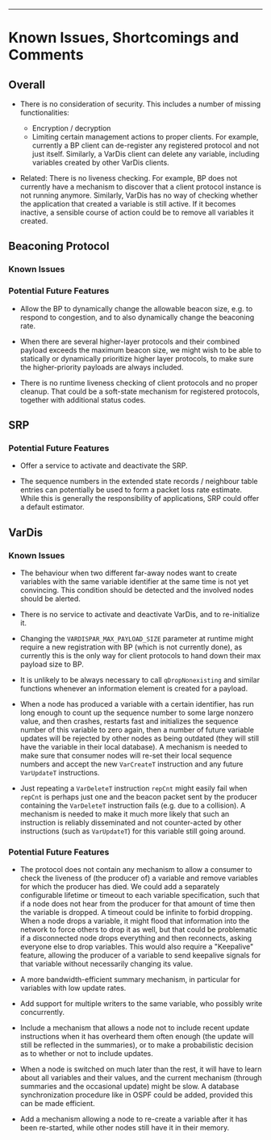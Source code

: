 ---

# Known Issues, Shortcomings and Comments

## Overall

- There is no consideration of security. This includes a number of
  missing functionalities:
    - Encryption / decryption
	- Limiting certain management actions to proper clients. For
	  example, currently a BP client can de-register any registered
	  protocol and not just itself. Similarly, a VarDis client can
	  delete any variable, including variables created by other VarDis
	  clients.
	  
- Related: There is no liveness checking. For example, BP does not
  currently have a mechanism to discover that a client protocol
  instance is not running anymore. Similarly, VarDis has no way of
  checking whether the application that created a variable is still
  active. If it becomes inactive, a sensible course of action could be
  to remove all variables it created.
  

## Beaconing Protocol

### Known Issues

### Potential Future Features

- Allow the BP to dynamically change the allowable beacon size,
  e.g. to respond to congestion, and to also dynamically change the
  beaconing rate.

- When there are several higher-layer protocols and their combined
  payload exceeds the maximum beacon size, we might wish to be able to
  statically or dynamically prioritize higher layer protocols, to make
  sure the higher-priority payloads are always included.
  
- There is no runtime liveness checking of client protocols and no
  proper cleanup. That could be a soft-state mechanism for registered
  protocols, together with additional status codes.


## SRP

### Potential Future Features

- Offer a service to activate and deactivate the SRP.

- The sequence numbers in the extended state records / neighbour table
  entries can potentially be used to form a packet loss rate
  estimate. While this is generally the responsibility of
  applications, SRP could offer a default estimator.


## VarDis


### Known Issues

- The behaviour when two different far-away nodes want to create
  variables with the same variable identifier at the same time is not
  yet convincing. This condition should be detected and the involved
  nodes should be alerted.

- There is no service to activate and deactivate VarDis, and to
  re-initialize it.

- Changing the `VARDISPAR_MAX_PAYLOAD_SIZE` parameter at runtime might
  require a new registration with BP (which is not currently done), as
  currently this is the only way for client protocols to hand down
  their max payload size to BP.

- It is unlikely to be always necessary to call `qDropNonexisting` and
  similar functions whenever an information element is created for a
  payload.

- When a node has produced a variable with a certain identifier, has
  run long enough to count up the sequence number to some large
  nonzero value, and then crashes, restarts fast and initializes the
  sequence number of this variable to zero again, then a number of
  future variable updates will be rejected by other nodes as being
  outdated (they will still have the variable in their local
  database). A mechanism is needed to make sure that consumer nodes
  will re-set their local sequence numbers and accept the new
  `VarCreateT` instruction and any future `VarUpdateT` instructions.

- Just repeating a `VarDeleteT` instruction `repCnt` might easily fail
  when `repCnt` is perhaps just one and the beacon packet sent by the
  producer containing the `VarDeleteT` instruction fails (e.g. due to
  a collision). A mechanism is needed to make it much more likely that
  such an instruction is reliably disseminated and not counter-acted
  by other instructions (such as `VarUpdateT`) for this variable still
  going around.



### Potential Future Features

- The protocol does not contain any mechanism to allow a consumer
  to check the liveness of (the producer of) a variable and remove
  variables for which the producer has died. We could add a separately
  configurable lifetime or timeout to each variable specification,
  such that if a node does not hear from the producer for that amount
  of time then the variable is dropped. A timeout could be infinite to
  forbid dropping. When a node drops a variable, it might flood that
  information into the network to force others to drop it as well, but
  that could be problematic if a disconnected node drops everything
  and then reconnects, asking everyone else to drop variables. This
  would also require a "Keepalive" feature, allowing the producer of a
  variable to send keepalive signals for that variable without
  necessarily changing its value.

- A more bandwidth-efficient summary mechanism, in particular for
  variables with low update rates.

- Add support for multiple writers to the same variable, who possibly
  write concurrently.

- Include a mechanism that allows a node not to include recent update
  instructions when it has overheard them often enough (the update
  will still be reflected in the summaries), or to make a
  probabilistic decision as to whether or not to include updates.

- When a node is switched on much later than the rest, it will have to
  learn about all variables and their values, and the current
  mechanism (through summaries and the occasional update) might be
  slow. A database synchronization procedure like in OSPF could be
  added, provided this can be made efficient.

- Add a mechanism allowing a node to re-create a variable after it has
  been re-started, while other nodes still have it in their memory.
